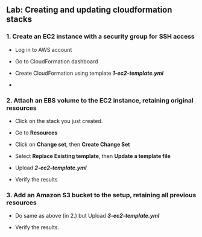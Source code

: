 ## Lab: Creating and updating cloudformation stacks

### 1. Create an EC2 instance with a security group for SSH access

- Log in to AWS account

- Go to CloudFormation dashboard



- Create CloudFormation using template ***1-ec2-template.yml***

- 



### 2. Attach an EBS volume to the EC2 instance, retaining original resources

- Click on the stack you just created.

- Go to **Resources** 

- Click on **Change set**, then **Create Change Set**

- Select **Replace Existing template**, then **Update a template file**

- Upload ***2-ec2-template.yml***

- Verify the results


### 3. Add an Amazon S3 bucket to the setup, retaining all previous resources

- Do same as above (in 2.) but Upload ***3-ec2-template.yml***

- Verify the results.

